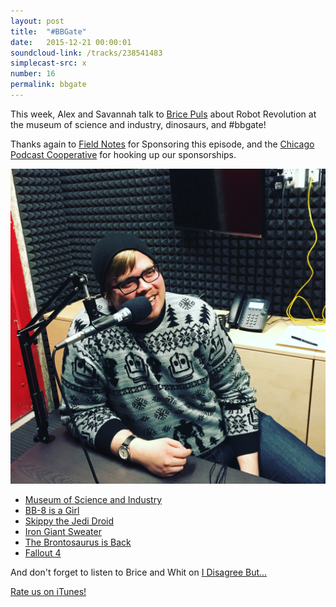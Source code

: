 ```yaml
---
layout: post
title:  "#BBGate"
date:   2015-12-21 00:00:01
soundcloud-link: /tracks/238541483
simplecast-src: x
number: 16
permalink: bbgate
---
```


This week, Alex and Savannah talk to [Brice Puls](https://twitter.com/bricepuls) about Robot Revolution at the museum of science and industry, dinosaurs, and #bbgate!

Thanks again to [Field Notes](http://fieldnotesbrand.com/) for Sponsoring this episode, and the [Chicago Podcast Cooperative](http://chicagopodcastcoop.com/) for hooking up our sponsorships.

<img src="../img/16/brice.jpg">

- [Museum of Science and Industry](http://www.msichicago.org/?gclid=Cj0KEQiA496zBRDoi5OY3p2xmaUBEiQArLNnK_G9PirTB610oJNAwoRnCHNK7FDDjPiwZ8CUc6YmyzEaAviA8P8HAQ)
- [BB-8 is a Girl](http://www.telegraph.co.uk/film/star-wars-the-force-awakens/bb-8-droid-girl-female/)
- [Skippy the Jedi Droid](http://www.oafe.net/blog/2011/12/skippy-the-jedi-droid/)
- [Iron Giant Sweater](http://mondotees.com/products/irongiant-knit-sweater)
- [The Brontosaurus is Back](http://www.scientificamerican.com/article/the-brontosaurus-is-back1/)
- [Fallout 4](https://www.fallout4.com/age-gate)

And don't forget to listen to Brice and Whit on [I Disagree But...](http://www.idisagreebut.com/)

[Rate us on iTunes!](https://itunes.apple.com/us/podcast/roboism/id1008492610?mt=2)
